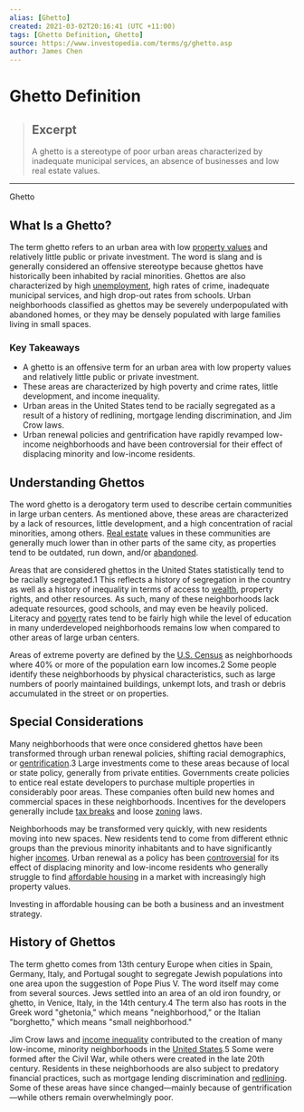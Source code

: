 ```yaml
---
alias: [Ghetto]
created: 2021-03-02T20:16:41 (UTC +11:00)
tags: [Ghetto Definition, Ghetto]
source: https://www.investopedia.com/terms/g/ghetto.asp
author: James Chen
---
```


# Ghetto Definition

> ## Excerpt
> A ghetto is a stereotype of poor urban areas characterized by inadequate municipal services, an absence of businesses and low real estate values.

---

Ghetto
## What Is a Ghetto?

The term ghetto refers to an urban area with low [property values](https://www.investopedia.com/articles/realestate/12/real-estate-valuation.asp) and relatively little public or private investment. The word is slang and is generally considered an offensive stereotype because ghettos have historically been inhabited by racial minorities. Ghettos are also characterized by high [unemployment](https://www.investopedia.com/terms/u/unemployment.asp), high rates of crime, inadequate municipal services, and high drop-out rates from schools. Urban neighborhoods classified as ghettos may be severely underpopulated with abandoned homes, or they may be densely populated with large families living in small spaces.

### Key Takeaways

-   A ghetto is an offensive term for an urban area with low property values and relatively little public or private investment.
-   These areas are characterized by high poverty and crime rates, little development, and income inequality.
-   Urban areas in the United States tend to be racially segregated as a result of a history of redlining, mortgage lending discrimination, and Jim Crow laws.
-   Urban renewal policies and gentrification have rapidly revamped low-income neighborhoods and have been controversial for their effect of displacing minority and low-income residents.

## Understanding Ghettos

The word ghetto is a derogatory term used to describe certain communities in large urban centers. As mentioned above, these areas are characterized by a lack of resources, little development, and a high concentration of racial minorities, among others. [Real estate](https://www.investopedia.com/terms/r/realestate.asp) values in these communities are generally much lower than in other parts of the same city, as properties tend to be outdated, run down, and/or [abandoned](https://www.investopedia.com/terms/a/abandoned-property.asp).

Areas that are considered ghettos in the United States statistically tend to be racially segregated.1 This reflects a history of segregation in the country as well as a history of inequality in terms of access to [wealth](https://www.investopedia.com/terms/w/wealth.asp), property rights, and other resources. As such, many of these neighborhoods lack adequate resources, good schools, and may even be heavily policed. Literacy and [poverty](https://www.investopedia.com/terms/p/poverty.asp) rates tend to be fairly high while the level of education in many underdeveloped neighborhoods remains low when compared to other areas of large urban centers.

Areas of extreme poverty are defined by the [U.S. Census](https://www.investopedia.com/terms/b/bureauofcensus.asp) as neighborhoods where 40% or more of the population earn low incomes.2 Some people identify these neighborhoods by physical characteristics, such as large numbers of poorly maintained buildings, unkempt lots, and trash or debris accumulated in the street or on properties.

## Special Considerations

Many neighborhoods that were once considered ghettos have been transformed through urban renewal policies, shifting racial demographics, or [gentrification](https://www.investopedia.com/terms/g/gentrification.asp).3 Large investments come to these areas because of local or state policy, generally from private entities. Governments create policies to entice real estate developers to purchase multiple properties in considerably poor areas. These companies often build new homes and commercial spaces in these neighborhoods. Incentives for the developers generally include [tax breaks](https://www.investopedia.com/terms/t/tax-break.asp) and loose [zoning](https://www.investopedia.com/terms/z/zoning.asp) laws.

Neighborhoods may be transformed very quickly, with new residents moving into new spaces. New residents tend to come from different ethnic groups than the previous minority inhabitants and to have significantly higher [incomes](https://www.investopedia.com/terms/i/income.asp). Urban renewal as a policy has been [controversial](https://www.nytimes.com/2016/12/07/upshot/why-trumps-use-of-the-words-urban-renewal-is-scary-for-cities.html) for its effect of displacing minority and low-income residents who generally struggle to find [affordable housing](https://www.investopedia.com/articles/mortgages-real-estate/10/affordable-housing.asp) in a market with increasingly high property values.

Investing in affordable housing can be both a business and an investment strategy.

## History of Ghettos

The term ghetto comes from 13th century Europe when cities in Spain, Germany, Italy, and Portugal sought to segregate Jewish populations into one area upon the suggestion of Pope Pius V. The word itself may come from several sources. Jews settled into an area of an old iron foundry, or ghetto, in Venice, Italy, in the 14th century.4 The term also has roots in the Greek word "ghetonia," which means "neighborhood," or the Italian "borghetto," which means "small neighborhood."

Jim Crow laws and [income inequality](https://www.investopedia.com/terms/i/income-inequality.asp) contributed to the creation of many low-income, minority neighborhoods in the [United States](https://www.investopedia.com/articles/markets/080116/americas-poorest-states-2016.asp).5 Some were formed after the Civil War, while others were created in the late 20th century. Residents in these neighborhoods are also subject to predatory financial practices, such as mortgage lending discrimination and [redlining](https://www.investopedia.com/terms/r/redlining.asp). Some of these areas have since changed—mainly because of gentrification—while others remain overwhelmingly poor.
